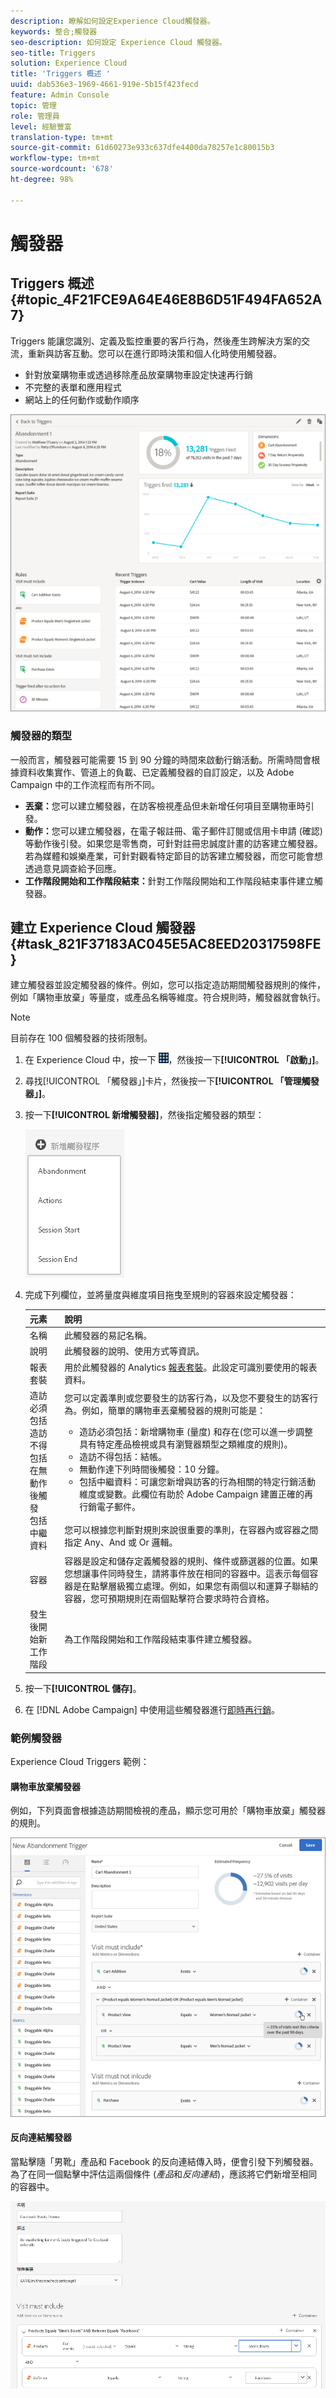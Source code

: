 ```yaml
---
description: 瞭解如何設定Experience Cloud觸發器。
keywords: 整合;觸發器
seo-description: 如何設定 Experience Cloud 觸發器。
seo-title: Triggers
solution: Experience Cloud
title: 'Triggers 概述 '
uuid: dab536e3-1969-4661-919e-5b15f423fecd
feature: Admin Console
topic: 管理
role: 管理員
level: 經驗豐富
translation-type: tm+mt
source-git-commit: 61d60273e933c637dfe4400da78257e1c80015b3
workflow-type: tm+mt
source-wordcount: '678'
ht-degree: 98%

---
```



# 觸發器

## Triggers 概述 {#topic_4F21FCE9A64E46E8B6D51F494FA652A7}

Triggers 能讓您識別、定義及監控重要的客戶行為，然後產生跨解決方案的交流，重新與訪客互動。您可以在進行即時決策和個人化時使用觸發器。

* 針對放棄購物車或透過移除產品放棄購物車設定快速再行銷
* 不完整的表單和應用程式
* 網站上的任何動作或動作順序

![](assets/trigger-abandonment-2.png)

### 觸發器的類型

一般而言，觸發器可能需要 15 到 90 分鐘的時間來啟動行銷活動。所需時間會根據資料收集實作、管道上的負載、已定義觸發器的自訂設定，以及 Adobe Campaign 中的工作流程而有所不同。

* **丟棄：**&#x200B;您可以建立觸發器，在訪客檢視產品但未新增任何項目至購物車時引發。
* **動作：**&#x200B;您可以建立觸發器，在電子報註冊、電子郵件訂閱或信用卡申請 (確認) 等動作後引發。如果您是零售商，可針對註冊忠誠度計畫的訪客建立觸發器。若為媒體和娛樂產業，可針對觀看特定節目的訪客建立觸發器，而您可能會想透過意見調查給予回應。
* **工作階段開始和工作階段結束：**&#x200B;針對工作階段開始和工作階段結束事件建立觸發器。

## 建立 Experience Cloud 觸發器 {#task_821F37183AC045E5AC8EED20317598FE}

建立觸發器並設定觸發器的條件。例如，您可以指定造訪期間觸發器規則的條件，例如「購物車放棄」等量度，或產品名稱等維度。符合規則時，觸發器就會執行。

>[!NOTE]
>
>目前存在 100 個觸發器的技術限制。

1. 在 Experience Cloud 中，按一下 ![](assets/menu-icon.png)，然後按一下&#x200B;**[!UICONTROL 「啟動」]**。
2. 尋找[!UICONTROL 「觸發器」]卡片，然後按一下&#x200B;**[!UICONTROL 「管理觸發器」]**。
3. 按一下&#x200B;**[!UICONTROL 新增觸發器]**，然後指定觸發器的類型：

   ![步驟結果](assets/add-trigger.png)

4. 完成下列欄位，並將量度與維度項目拖曳至規則的容器來設定觸發器：

   | 元素 | 說明 |
   |--- |--- |
   | 名稱 | 此觸發器的易記名稱。 |
   | 說明 | 此觸發器的說明、使用方式等資訊。 |
   | 報表套裝 | 用於此觸發器的 Analytics [報表套裝](https://docs.adobe.com/content/help/zh-Hant/analytics/admin/manage-report-suites/report-suites-admin.translate.html)。此設定可識別要使用的報表資料。 |
   | 造訪必須包括<br>造訪不得包括<br>在無動作後觸發<br>包括中繼資料 | 您可以定義準則或您要發生的訪客行為，以及您不要發生的訪客行為。例如，簡單的購物車丟棄觸發器的規則可能是：<ul><li>造訪必須包括：新增購物車 (量度) 和存在(您可以進一步調整具有特定產品檢視或具有瀏覽器類型之類維度的規則)。</li><li>造訪不得包括：結帳。</li><li>無動作達下列時間後觸發：10 分鐘。</li><li>包括中繼資料：可讓您新增與訪客的行為相關的特定行銷活動維度或變數。此欄位有助於 Adobe Campaign 建置正確的再行銷電子郵件。</li></ul><br>您可以根據您判斷對規則來說很重要的準則，在容器內或容器之間指定 Any、And 或 Or 邏輯。 |
   | 容器 | 容器是設定和儲存定義觸發器的規則、條件或篩選器的位置。如果您想讓事件同時發生，請將事件放在相同的容器中。這表示每個容器是在點擊層級獨立處理。例如，如果您有兩個以和運算子聯結的容器，您可預期規則在兩個點擊符合要求時符合資格。 |
   | 發生後開始新工作階段 | 為工作階段開始和工作階段結束事件建立觸發器。 |

5. 按一下&#x200B;**[!UICONTROL 儲存]**。
6. 在 [!DNL Adobe Campaign] 中使用這些觸發器進行[即時再行銷](https://docs.adobe.com/content/help/zh-Hant/campaign-standard/using/integrating-with-adobe-cloud/working-with-campaign-and-triggers/about-adobe-experience-cloud-triggers.html)。

### 範例觸發器

Experience Cloud Triggers 範例：

#### 購物車放棄觸發器

例如，下列頁面會根據造訪期間檢視的產品，顯示您可用於「購物車放棄」觸發器的規則。

![](assets/abandonment-trigger.png)

#### 反向連結觸發器

當點擊隨「男靴」產品和 Facebook 的反向連結傳入時，便會引發下列觸發器。為了在同一個點擊中評估這兩個條件 (*產品*&#x200B;和&#x200B;*反向連結*)，應該將它們新增至相同的容器中。

![](assets/fb-boots-promo.png)
